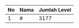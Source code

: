 | No | Nama            | Jumlah Level |
|----|-----------------|--------------|
| 1  | #    |    3177        |
